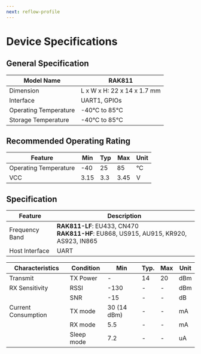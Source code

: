 ```yaml
---
next: reflow-profile
---
```


# Device Specifications

## General Specification

| Model Name            | RAK811                      |
| --------------------- | --------------------------- |
| Dimension             | L x W x H: 22 x 14 x 1.7 mm |
| Interface             | UART1, GPIOs                |
| Operating Temperature | -40°C to 85°C               |
| Storage Temperature   | -40°C to 85°C               |


## Recommended Operating Rating

| Feature               | Min  | Typ | Max  | Unit |
| --------------------- | ---- | --- | ---- | ---- |
| Operating Temperature | -40  | 25  | 85   | °C   |
| VCC                   | 3.15 | 3.3 | 3.45 | V    |


## Specification

| Feature        | Description                                                                              |
| -------------- | ---------------------------------------------------------------------------------------- |
| Frequency Band | **RAK811-LF**: EU433, CN470 <br> **RAK811-HF**: EU868, US915, AU915, KR920, AS923, IN865 |
| Host Interface | UART                                                                                     |


| Characteristics     | Condition  | Min         | Typ. | Max | Unit |
| ------------------- | ---------- | ----------- | ---- | --- | ---- |
| Transmit            | TX Power   | -           | 14   | 20  | dBm  |
| RX Sensitivity      | RSSI       | -130        | -    | -   | dBm  |
|                     | SNR        | -15         | -    | -   | dB   |
| Current Consumption | TX mode    | 30 (14 dBm) | -    | -   | mA   |
|                     | RX mode    | 5.5         | -    | -   | mA   |
|                     | Sleep mode | 7.2         | -    | -   | uA   |


